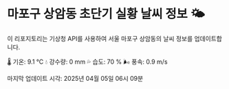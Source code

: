 
# 마포구 상암동 초단기 실황 날씨 정보 🌤️

이 리포지토리는 기상청 API를 사용하여 서울 마포구 상암동의 날씨 정보를 업데이트합니다. 

🌡️ 기온: 9.1 ℃
💧 강수량: 0 mm
💦 습도: 70 %
🌬️ 풍속: 0.9 m/s

마지막 업데이트 시각: 2025년 04월 05일 06시 09분    
